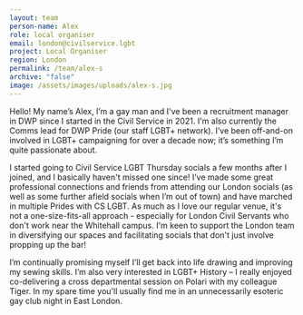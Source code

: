 ```yaml
---
layout: team
person-name: Alex
role: local organiser
email: london@civilservice.lgbt
project: Local Organiser
region: London
permalink: /team/alex-s
archive: "false"
image: /assets/images/uploads/alex-s.jpg
---
```


Hello! My name’s Alex, I’m a gay man and I've been a recruitment manager in DWP since I started in the Civil Service in 2021. I'm also currently the Comms lead for DWP Pride (our staff LGBT+ network). I’ve been off-and-on involved in LGBT+ campaigning for over a decade now; it’s something I’m quite passionate about.

I started going to Civil Service LGBT Thursday socials a few months after I joined, and I basically haven't missed one since! I’ve made some great professional connections and friends from attending our London socials (as well as some further afield socials when I’m out of town) and have marched in multiple Prides with CS LGBT. As much as I love our regular venue, it's not a one-size-fits-all approach - especially for London Civil Servants who don't work near the Whitehall campus. I'm keen to support the London team in diversifying our spaces and facilitating socials that don't just involve propping up the bar!

I’m continually promising myself I’ll get back into life drawing and improving my sewing skills. I’m also very interested in LGBT+ History – I really enjoyed co-delivering a cross departmental session on Polari with my colleague Tiger. In my spare time you'll usually find me in an unnecessarily esoteric gay club night in East London.
